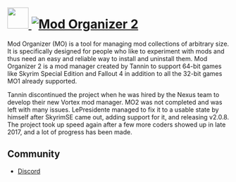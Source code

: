 # [<img src="https://cdn.jsdelivr.net/gh/JourneyOver/chocolatey-packages@1e514129d6064b64ccc88a99a27a23626e769856/automatic/mo2/icons/48x48.png" height="48" width="48" /> ![Mod Organizer 2](https://img.shields.io/chocolatey/v/loot.svg?label=Mod%20Organizer%202&style=for-the-badge)](https://chocolatey.org/packages/mo2)

Mod Organizer (MO) is a tool for managing mod collections of arbitrary size. It is specifically designed for people who like to experiment with mods and thus need an easy and reliable way to install and uninstall them.
Mod Organizer 2 is a mod manager created by Tannin to support 64-bit games like Skyrim Special Edition and Fallout 4 in addition to all the 32-bit games MO1 already supported.

Tannin discontinued the project when he was hired by the Nexus team to develop their new Vortex mod manager.
MO2 was not completed and was left with many issues. LePresidente managed to fix it to a usable state by himself after SkyrimSE came out, adding support for it, and releasing v2.0.8.
The project took up speed again after a few more coders showed up in late 2017, and a lot of progress has been made.

## Community

- [Discord](https://discord.gg/cYwdcxj)
